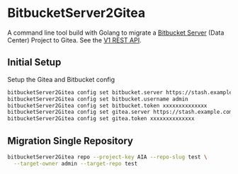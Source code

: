 # BitbucketServer2Gitea

A command line tool build with Golang to migrate a [Bitbucket Server](https://www.atlassian.com/software/bitbucket/enterprise) (Data Center) Project to Gitea. See the [V1 REST API](https://developer.atlassian.com/server/bitbucket/rest/v815/intro/#about).

## Initial Setup

Setup the Gitea and Bitbucket config

```bash
bitbucketServer2Gitea config set bitbucket.server https://stash.example.com
bitbucketServer2Gitea config set bitbucket.username admin
bitbucketServer2Gitea config set bitbucket.token xxxxxxxxxxxxxx
bitbucketServer2Gitea config set gitea.server https://stash.example.com
bitbucketServer2Gitea config set gitea.token xxxxxxxxxxxxxx
```

## Migration Single Repository

```bash
bitbucketServer2Gitea repo --project-key AIA --repo-slug test \
  --target-owner admin --target-repo test
```
